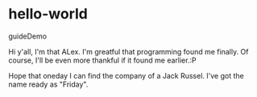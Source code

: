 # hello-world
guideDemo

Hi y'all, I'm that ALex. I'm greatful that programming found me finally. 
Of course, I'll be even more thankful if it found me earlier.:P

Hope that oneday I can find the company of a Jack Russel. 
I've got the name ready as "Friday".
